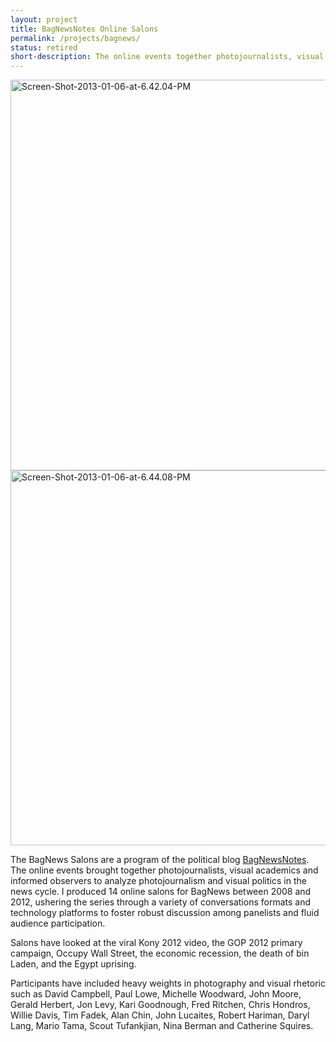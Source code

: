 ```yaml
---
layout: project
title: BagNewsNotes Online Salons
permalink: /projects/bagnews/
status: retired
short-description: The online events together photojournalists, visual academics and informed observers to analyze photojournalism and visual politics in the news cycle.
---
```

<img class="alignnone size-full wp-image-3119" alt="Screen-Shot-2013-01-06-at-6.42.04-PM" src="{{ site.baseurl }}/images//2012/01/Screen-Shot-2013-01-06-at-6.42.04-PM.jpg" width="1000" height="625" />

<img class="alignnone size-full wp-image-3120" alt="Screen-Shot-2013-01-06-at-6.44.08-PM" src="{{ site.baseurl }}/images//2012/01/Screen-Shot-2013-01-06-at-6.44.08-PM.jpg" width="876" height="600" />

The BagNews Salons are a program of the political blog <a href="http://www.bagnewsnotes.com/salon/" target="_blank">BagNewsNotes</a>. The online events brought together photojournalists, visual academics and informed observers to analyze photojournalism and visual politics in the news cycle. I produced 14 online salons for BagNews between 2008 and 2012, ushering the series through a variety of conversations formats and technology platforms to foster robust discussion among panelists and fluid audience participation.

Salons have looked at the viral Kony 2012 video, the GOP 2012 primary campaign, Occupy Wall Street, the economic recession, the death of bin Laden, and the Egypt uprising. 

Participants have included heavy weights in photography and visual rhetoric such as David Campbell, Paul Lowe, Michelle Woodward, John Moore, Gerald Herbert, Jon Levy, Kari Goodnough, Fred Ritchen, Chris Hondros, Willie Davis, Tim Fadek, Alan Chin, John Lucaites, Robert Hariman, Daryl Lang, Mario Tama, Scout Tufankjian, Nina Berman and Catherine Squires.